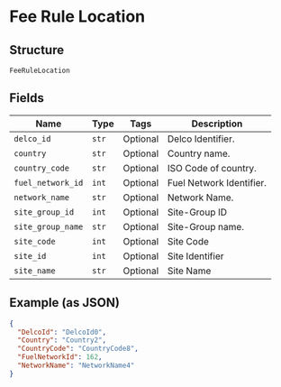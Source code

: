 
# Fee Rule Location

## Structure

`FeeRuleLocation`

## Fields

| Name | Type | Tags | Description |
|  --- | --- | --- | --- |
| `delco_id` | `str` | Optional | Delco Identifier. |
| `country` | `str` | Optional | Country name. |
| `country_code` | `str` | Optional | ISO Code of country. |
| `fuel_network_id` | `int` | Optional | Fuel Network Identifier. |
| `network_name` | `str` | Optional | Network Name. |
| `site_group_id` | `int` | Optional | Site-Group ID |
| `site_group_name` | `str` | Optional | Site-Group name. |
| `site_code` | `int` | Optional | Site Code |
| `site_id` | `int` | Optional | Site Identifier |
| `site_name` | `str` | Optional | Site Name |

## Example (as JSON)

```json
{
  "DelcoId": "DelcoId0",
  "Country": "Country2",
  "CountryCode": "CountryCode8",
  "FuelNetworkId": 162,
  "NetworkName": "NetworkName4"
}
```

